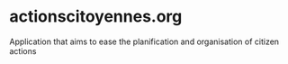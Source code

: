 # actionscitoyennes.org
Application that aims to ease the planification and organisation of citizen actions
